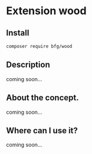 # Extension wood

## Install
```bash
composer require bfg/wood
```

## Description
coming soon...

## About the concept.
coming soon...

## Where can I use it?
coming soon...
